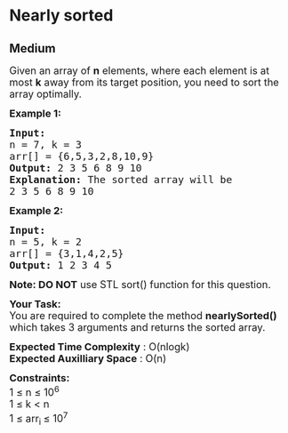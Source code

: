 # Nearly sorted
## Medium 
<div class="problem-statement" style="user-select: auto;">
                <p style="user-select: auto;"></p><p style="user-select: auto;"><span style="font-size: 18px; user-select: auto;">Given an array of <strong style="user-select: auto;">n</strong> elements, where each element is at most <strong style="user-select: auto;">k</strong> away from its target position, you need to sort the array optimally.</span></p>

<p style="user-select: auto;"><span style="font-size: 18px; user-select: auto;"><strong style="user-select: auto;">Example 1:</strong></span></p>

<pre style="position: relative; user-select: auto;"><span style="font-size: 18px; user-select: auto;"><strong style="user-select: auto;">Input:
</strong>n = 7, k = 3
arr[] = {6,5,3,2,8,10,9}
<strong style="user-select: auto;">Output: </strong>2 3 5 6 8 9 10<strong style="user-select: auto;">
Explanation: </strong>The sorted array will be
2 3 5 6 8 9 10</span>
<div class="open_grepper_editor" title="Edit &amp; Save To Grepper" style="user-select: auto;"></div></pre>

<p style="user-select: auto;"><span style="font-size: 18px; user-select: auto;"><strong style="user-select: auto;">Example 2:</strong></span></p>

<pre style="position: relative; user-select: auto;"><span style="font-size: 18px; user-select: auto;"><strong style="user-select: auto;">Input:
</strong>n = 5, k = 2
arr[] = {3,1,4,2,5}
<strong style="user-select: auto;">Output: </strong>1 2 3 4 5 </span>
<div class="open_grepper_editor" title="Edit &amp; Save To Grepper" style="user-select: auto;"></div></pre>

<p style="user-select: auto;"><span style="font-size: 18px; user-select: auto;"><strong style="user-select: auto;">Note: DO NOT</strong> use STL sort() function for this question.</span></p>

<p style="user-select: auto;"><span style="font-size: 18px; user-select: auto;"><strong style="user-select: auto;">Your Task:</strong><br style="user-select: auto;">
You are required to complete the&nbsp;method&nbsp;<strong style="user-select: auto;">nearlySorted()</strong> which takes 3&nbsp;arguments and returns the sorted array.</span></p>

<p style="user-select: auto;"><span style="font-size: 18px; user-select: auto;"><strong style="user-select: auto;">Expected Time Complexity</strong> : O(nlogk)<br style="user-select: auto;">
<strong style="user-select: auto;">Expected Auxilliary Space</strong> : O(n)</span></p>

<p style="user-select: auto;"><span style="font-size: 18px; user-select: auto;"><strong style="user-select: auto;">Constraints:</strong><br style="user-select: auto;">
1 ≤&nbsp;n ≤&nbsp;10<sup style="user-select: auto;">6</sup><br style="user-select: auto;">
1 ≤&nbsp;k &lt;&nbsp;n<br style="user-select: auto;">
1 ≤&nbsp;arr<sub style="user-select: auto;">i </sub>≤&nbsp;10<sup style="user-select: auto;">7</sup></span></p>
 <p style="user-select: auto;"></p>
            </div>